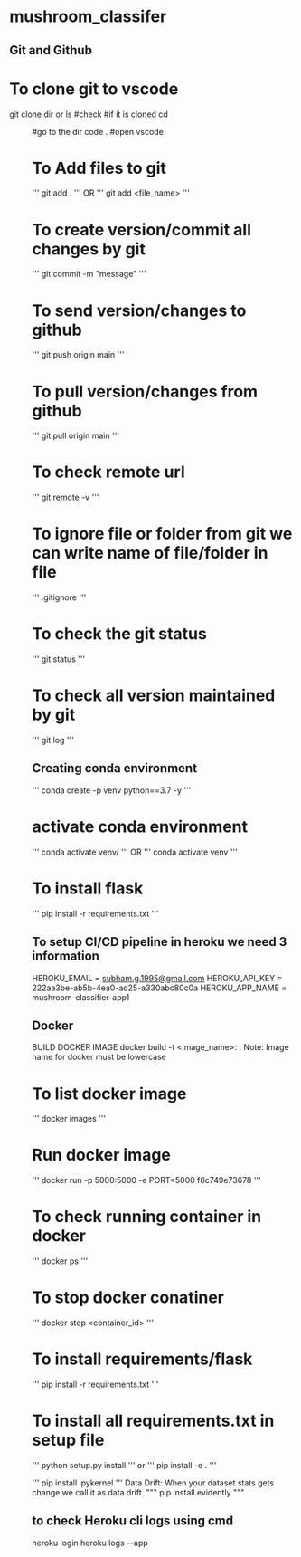 # mushroom_classifer

## Git and Github

# To clone git to vscode
git clone <url>
dir or ls #check #if it is cloned
cd <dir> #go to the dir
code . #open vscode

# To Add files to git
'''
git add .
'''
OR
'''
git add <file_name>
'''

# To create version/commit all changes by git
'''
git commit -m "message"
'''

# To send version/changes to github
'''
git push origin main
'''

# To pull version/changes from github
'''
git pull origin main
'''

# To check remote url
'''
git remote -v
'''

# To ignore file or folder from git we can write name of file/folder in file
'''
.gitignore
'''

# To check the git status
'''
git status
'''

# To check all version maintained by git
'''
git log
'''

## Creating conda environment
'''
conda create -p venv python==3.7 -y
'''

# activate conda environment
'''
conda activate venv/
'''
OR
'''
conda activate venv
'''

# To install flask
'''
pip install -r requirements.txt
'''

## To setup CI/CD pipeline in heroku we need 3 information

HEROKU_EMAIL = subham.g.1995@gmail.com
HEROKU_API_KEY = 222aa3be-ab5b-4ea0-ad25-a330abc80c0a
HEROKU_APP_NAME = mushroom-classifier-app1

## Docker
BUILD DOCKER IMAGE
docker build -t <image_name>:<tagname> .
Note: Image name for docker must be lowercase

# To list docker image
'''
docker images
'''
# Run docker image
'''
docker run -p 5000:5000 -e PORT=5000 f8c749e73678
'''

# To check running container in docker
'''
docker ps
'''

# To stop docker conatiner
'''
docker stop <container_id>
'''

# To install requirements/flask
'''
pip install -r requirements.txt
'''

# To install all requirements.txt in setup file
'''
python setup.py install
'''
or 
'''
pip install -e .
'''

'''
pip install ipykernel
'''
Data Drift:
When your dataset stats gets change we call it as data drift.
"""
pip install evidently
"""

## to check Heroku cli logs using cmd
heroku login
heroku logs --app <heroku app name>